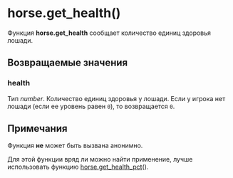 # horse.get_health()
Функция **horse.get_health** сообщает количество единиц здоровья лошади.

## Возвращаемые значения
### health
Тип *number*. Количество единиц здоровья у лошади. Если у игрока нет лошади (если ее уровень равен `0`), то возвращается `0`.

## Примечания
Функция **не** может быть вызвана анонимно.

Для этой функции вряд ли можно найти применение, лучше использовать функцию [horse.get_health_pct](../horse/horse.get_health_pct.md)().